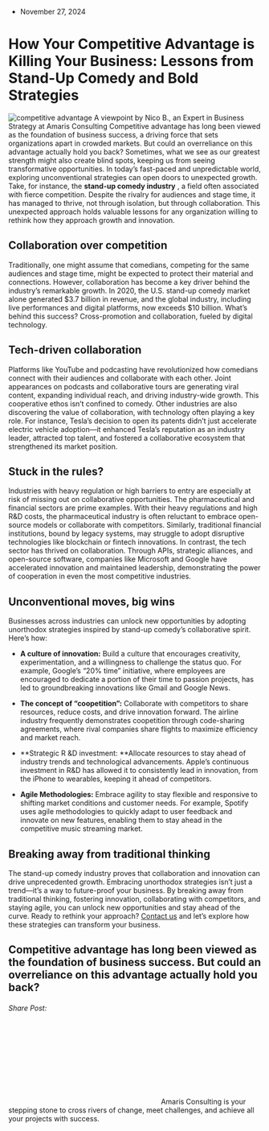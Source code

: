 * November 27, 2024


# How Your Competitive Advantage is Killing Your Business: Lessons from Stand-Up Comedy and Bold Strategies
![competitive advantage](https://amaris.com/wp-content/uploads/2024/11/AdobeStock_875202112-1-1024x576.webp)
A viewpoint by Nico B., an Expert in Business Strategy at Amaris Consulting
Competitive advantage has long been viewed as the foundation of business success, a driving force that sets organizations apart in crowded markets. But could an overreliance on this advantage actually hold you back? Sometimes, what we see as our greatest strength might also create blind spots, keeping us from seeing transformative opportunities.
In today’s fast-paced and unpredictable world, exploring unconventional strategies can open doors to unexpected growth. Take, for instance, the **stand-up comedy industry** , a field often associated with fierce competition. Despite the rivalry for audiences and stage time, it has managed to thrive, not through isolation, but through collaboration. This unexpected approach holds valuable lessons for any organization willing to rethink how they approach growth and innovation.
## **Collaboration over competition**
Traditionally, one might assume that comedians, competing for the same audiences and stage time, might be expected to protect their material and connections. However, collaboration has become a key driver behind the industry’s remarkable growth.
In 2020, the U.S. stand-up comedy market alone generated $3.7 billion in revenue, and the global industry, including live performances and digital platforms, now exceeds $10 billion. What’s behind this success? Cross-promotion and collaboration, fueled by digital technology.
## **Tech-driven collaboration**
Platforms like YouTube and podcasting have revolutionized how comedians connect with their audiences and collaborate with each other. Joint appearances on podcasts and collaborative tours are generating viral content, expanding individual reach, and driving industry-wide growth.
This cooperative ethos isn’t confined to comedy. Other industries are also discovering the value of collaboration, with technology often playing a key role. For instance, Tesla’s decision to open its patents didn’t just accelerate electric vehicle adoption—it enhanced Tesla’s reputation as an industry leader, attracted top talent, and fostered a collaborative ecosystem that strengthened its market position.
## **Stuck in the rules?**
Industries with heavy regulation or high barriers to entry are especially at risk of missing out on collaborative opportunities. The pharmaceutical and financial sectors are prime examples. With their heavy regulations and high R&D costs, the pharmaceutical industry is often reluctant to embrace open-source models or collaborate with competitors. Similarly, traditional financial institutions, bound by legacy systems, may struggle to adopt disruptive technologies like blockchain or fintech innovations.
In contrast, the tech sector has thrived on collaboration. Through APIs, strategic alliances, and open-source software, companies like Microsoft and Google have accelerated innovation and maintained leadership, demonstrating the power of cooperation in even the most competitive industries.
## **Unconventional moves, big wins**
Businesses across industries can unlock new opportunities by adopting unorthodox strategies inspired by stand-up comedy’s collaborative spirit. Here’s how:
  * **A culture of innovation:** Build a culture that encourages creativity, experimentation, and a willingness to challenge the status quo. For example, Google’s “20% time” initiative, where employees are encouraged to dedicate a portion of their time to passion projects, has led to groundbreaking innovations like Gmail and Google News.


  * **The concept of “coopetition”:** Collaborate with competitors to share resources, reduce costs, and drive innovation forward. The airline industry frequently demonstrates coopetition through code-sharing agreements, where rival companies share flights to maximize efficiency and market reach.


  * **Strategic R &D investment: **Allocate resources to stay ahead of industry trends and technological advancements. Apple’s continuous investment in R&D has allowed it to consistently lead in innovation, from the iPhone to wearables, keeping it ahead of competitors.


  * **Agile Methodologies:** Embrace agility to stay flexible and responsive to shifting market conditions and customer needs. For example, Spotify uses agile methodologies to quickly adapt to user feedback and innovate on new features, enabling them to stay ahead in the competitive music streaming market.


## **Breaking away from traditional thinking**
The stand-up comedy industry proves that collaboration and innovation can drive unprecedented growth. Embracing unorthodox strategies isn’t just a trend—it’s a way to future-proof your business. By breaking away from traditional thinking, fostering innovation, collaborating with competitors, and staying agile, you can unlock new opportunities and stay ahead of the curve. 
Ready to rethink your approach? [Contact us](https://amaris.com/contact-us/) and let’s explore how these strategies can transform your business.
## Competitive advantage has long been viewed as the foundation of business success. But could an overreliance on this advantage actually hold you back? 
###### Share Post:
![Amaris Logo](data:image/svg+xml,%3Csvg%20xmlns='http://www.w3.org/2000/svg'%20viewBox='0%200%200%200'%3E%3C/svg%3E)
Amaris Consulting is your stepping stone to cross rivers of change, meet challenges, and achieve all your projects with success.
